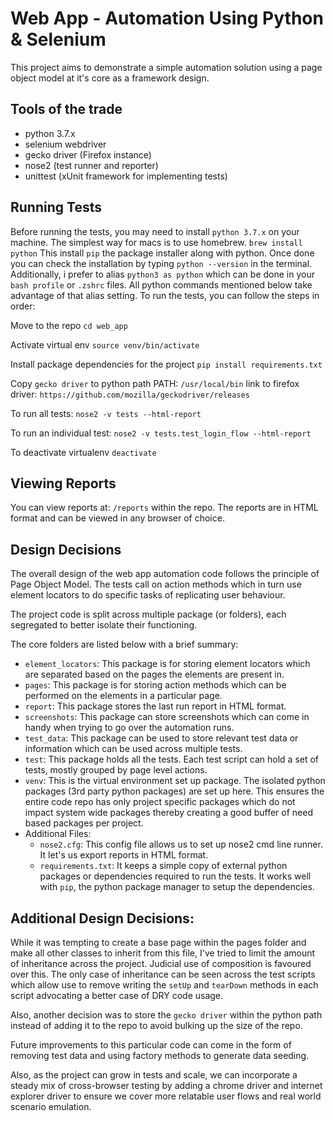 # Web App - Automation Using Python & Selenium

This project aims to demonstrate a simple automation solution using
a page object model at it's core as a framework design.

## Tools of the trade
 * python 3.7.x
 * selenium webdriver
 * gecko driver (Firefox instance)
 * nose2 (test runner and reporter)
 * unittest (xUnit framework for implementing tests)

## Running Tests

Before running the tests, you may need to install `python 3.7.x` on
your machine. The simplest way for macs is to use homebrew.
`brew install python`
This install `pip` the package installer along with python. Once done
you can check the installation by typing `python --version` in the
terminal.
Additionally, i prefer to alias `python3 as python` which can be done
in your `bash profile` or `.zshrc` files. All python commands mentioned
below take advantage of that alias setting.
To run the tests, you can follow the steps in order:

Move to the repo
`cd web_app`

Activate virtual env
`source venv/bin/activate`

Install package dependencies for the project
`pip install requirements.txt`

Copy `gecko driver` to python path
PATH: `/usr/local/bin`
link to firefox driver: 
`https://github.com/mozilla/geckodriver/releases`

To run all tests: 
`nose2 -v tests --html-report`

To run an individual test: 
`nose2 -v tests.test_login_flow --html-report`

To deactivate virtualenv
`deactivate`

## Viewing Reports
You can view reports at: `/reports` within the repo. The reports are
in HTML format and can be viewed in any browser of choice.

## Design Decisions
The overall design of the web app automation code follows the principle
of Page Object Model. 
The tests call on action methods which in turn use element locators
to do specific tasks of replicating user behaviour.

The project code is split across multiple package (or folders), each
segregated to better isolate their functioning. 

The core folders are listed below with a brief summary:

 * `element_locators`: This package is for storing element locators which
 are separated based on the pages the elements are present in.
 * `pages`: This package is for storing action methods which can be
 performed on the elements in a particular page.
 * `report`: This package stores the last run report in HTML format.
 * `screenshots`: This package can store screenshots which can come
 in handy when trying to go over the automation runs.
 * `test_data`: This package can be used to store relevant test data
 or information which can be used across multiple tests.
 * `test`: This package holds all the tests. Each test script can hold
 a set of tests, mostly grouped by page level actions.
 * `venv`: This is the virtual environment set up package. The isolated
 python packages (3rd party python packages) are set up here. This 
 ensures the entire code repo has only project specific packages which
 do not impact system wide packages thereby creating a good buffer of
 need based packages per project.
 * Additional Files:
    * `nose2.cfg`: This config file allows us to set up nose2 cmd line
    runner. It let's us export reports in HTML format.
    * `requirements.txt`: It keeps a simple copy of external python 
    packages or dependencies required to run the tests. It works well
    with `pip`, the python package manager to setup the dependencies.
        
## Additional Design Decisions:

While it was tempting to create a base page within the pages folder
and make all other classes to inherit from this file, I've tried to 
limit the amount of inheritance across the project. Judicial use of
composition is favoured over this. The only case of inheritance can 
be seen across the test scripts which allow use to remove writing the
`setUp` and `tearDown` methods in each script advocating a better case
of DRY code usage.

Also, another decision was to store the `gecko driver` within the python
path instead of adding it to the repo to avoid bulking up the size of
the repo. 

Future improvements to this particular code can come in the form of
removing test data and using factory methods to generate data seeding.

Also, as the project can grow in tests and scale, we can incorporate
a steady mix of cross-browser testing by adding a chrome driver and
internet explorer driver to ensure we cover more relatable user flows
and real world scenario emulation.
